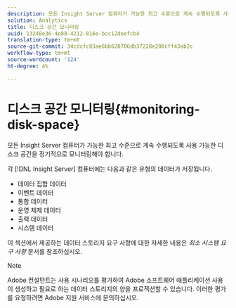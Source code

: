 ```yaml
---
description: 모든 Insight Server 컴퓨터가 가능한 최고 수준으로 계속 수행되도록 사용 가능한 디스크 공간을 정기적으로 모니터링해야 합니다.
solution: Analytics
title: 디스크 공간 모니터링
uuid: 13248e36-4e88-4212-816e-bcc12deefcb4
translation-type: tm+mt
source-git-commit: 34cdcfc83ae6bb620706db37228e200cff43ab2c
workflow-type: tm+mt
source-wordcount: '124'
ht-degree: 4%

---
```



# 디스크 공간 모니터링{#monitoring-disk-space}

모든 Insight Server 컴퓨터가 가능한 최고 수준으로 계속 수행되도록 사용 가능한 디스크 공간을 정기적으로 모니터링해야 합니다.

각 [!DNL Insight Server] 컴퓨터에는 다음과 같은 유형의 데이터가 저장됩니다.

* 데이터 집합 데이터
* 이벤트 데이터
* 통합 데이터
* 운영 체제 데이터
* 출력 데이터
* 시스템 데이터

이 섹션에서 제공하는 데이터 스토리지 요구 사항에 대한 자세한 내용은 *최소 시스템 요구 사항* 문서를 참조하십시오.

>[!NOTE]
>
>Adobe 컨설턴트는 사용 시나리오를 평가하여 Adobe 소프트웨어 애플리케이션 사용이 생성하고 필요로 하는 데이터 스토리지의 양을 프로젝션할 수 있습니다. 이러한 평가를 요청하려면 Adobe 지원 서비스에 문의하십시오.

